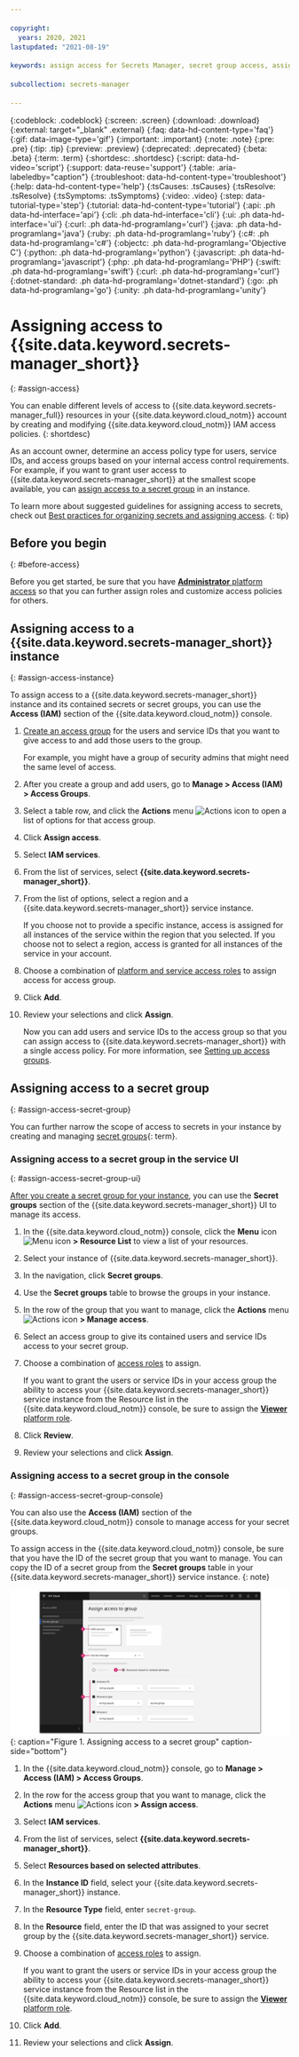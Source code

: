 ```yaml
---

copyright:
  years: 2020, 2021
lastupdated: "2021-08-19"

keywords: assign access for Secrets Manager, secret group access, assign access for all secrets, grant access, add users

subcollection: secrets-manager

---
```


{:codeblock: .codeblock}
{:screen: .screen}
{:download: .download}
{:external: target="_blank" .external}
{:faq: data-hd-content-type='faq'}
{:gif: data-image-type='gif'}
{:important: .important}
{:note: .note}
{:pre: .pre}
{:tip: .tip}
{:preview: .preview}
{:deprecated: .deprecated}
{:beta: .beta}
{:term: .term}
{:shortdesc: .shortdesc}
{:script: data-hd-video='script'}
{:support: data-reuse='support'}
{:table: .aria-labeledby="caption"}
{:troubleshoot: data-hd-content-type='troubleshoot'}
{:help: data-hd-content-type='help'}
{:tsCauses: .tsCauses}
{:tsResolve: .tsResolve}
{:tsSymptoms: .tsSymptoms}
{:video: .video}
{:step: data-tutorial-type='step'}
{:tutorial: data-hd-content-type='tutorial'}
{:api: .ph data-hd-interface='api'}
{:cli: .ph data-hd-interface='cli'}
{:ui: .ph data-hd-interface='ui'}
{:curl: .ph data-hd-programlang='curl'}
{:java: .ph data-hd-programlang='java'}
{:ruby: .ph data-hd-programlang='ruby'}
{:c#: .ph data-hd-programlang='c#'}
{:objectc: .ph data-hd-programlang='Objective C'}
{:python: .ph data-hd-programlang='python'}
{:javascript: .ph data-hd-programlang='javascript'}
{:php: .ph data-hd-programlang='PHP'}
{:swift: .ph data-hd-programlang='swift'}
{:curl: .ph data-hd-programlang='curl'}
{:dotnet-standard: .ph data-hd-programlang='dotnet-standard'}
{:go: .ph data-hd-programlang='go'}
{:unity: .ph data-hd-programlang='unity'}

# Assigning access to {{site.data.keyword.secrets-manager_short}}
{: #assign-access}

You can enable different levels of access to {{site.data.keyword.secrets-manager_full}} resources in your {{site.data.keyword.cloud_notm}} account by creating and modifying {{site.data.keyword.cloud_notm}} IAM access policies.
{: shortdesc}

As an account owner, determine an access policy type for users, service IDs, and access groups based on your internal access control requirements. For example, if you want to grant user access to {{site.data.keyword.secrets-manager_short}} at the smallest scope available, you can [assign access to a secret group](#assign-access-secret-group) in an instance.

To learn more about suggested guidelines for assigning access to secrets, check out [Best practices for organizing secrets and assigning access](/docs/secrets-manager?topic=secrets-manager-best-practices-organize-secrets).
{: tip}

## Before you begin
{: #before-access}

Before you get started, be sure that you have [**Administrator** platform access](/docs/account?topic=account-assign-access-resources#assign-new-access) so that you can further assign roles and customize access policies for others.

## Assigning access to a {{site.data.keyword.secrets-manager_short}} instance
{: #assign-access-instance}

To assign access to a {{site.data.keyword.secrets-manager_short}} instance and its contained secrets or secret groups, you can use the **Access (IAM)** section of the {{site.data.keyword.cloud_notm}} console.

1. [Create an access group](/docs/account?topic=account-groups#create_ag) for the users and service IDs that you want to give access to and add those users to the group.

    For example, you might have a group of security admins that might need the same level of access.
2. After you create a group and add users, go to **Manage > Access (IAM) > Access Groups**.
3. Select a table row, and click the **Actions** menu ![Actions icon](../icons/actions-icon-vertical.svg) to open a list of options for that access group.
4. Click **Assign access**.
5. Select **IAM services**.
6. From the list of services, select **{{site.data.keyword.secrets-manager_short}}**.
7. From the list of options, select a region and a {{site.data.keyword.secrets-manager_short}} service instance.

    If you choose not to provide a specific instance, access is assigned for all instances of the service within the region that you selected. If you choose not to select a region, access is granted for all instances of the service in your account.
8. Choose a combination of [platform and service access roles](/docs/secrets-manager?topic=secrets-manager-iam) to assign access for access group.
9. Click **Add**.
10. Review your selections and click **Assign**.

    Now you can add users and service IDs to the access group so that you can assign access to {{site.data.keyword.secrets-manager_short}} with a single access policy. For more information, see [Setting up access groups](/docs/account?topic=account-groups).

## Assigning access to a secret group
{: #assign-access-secret-group}

You can further narrow the scope of access to secrets in your instance by creating and managing [secret groups](#x9968962){: term}.

### Assigning access to a secret group in the service UI
{: #assign-access-secret-group-ui}

[After you create a secret group for your instance](/docs/secrets-manager?topic=secrets-manager-secret-groups#create-secret-groups), you can use the **Secret groups** section of the {{site.data.keyword.secrets-manager_short}} UI to manage its access.

1. In the {{site.data.keyword.cloud_notm}} console, click the **Menu** icon ![Menu icon](../icons/icon_hamburger.svg) **> Resource List** to view a list of your resources.
2. Select your instance of {{site.data.keyword.secrets-manager_short}}.
3. In the navigation, click **Secret groups**.
4. Use the **Secret groups** table to browse the groups in your instance.
5. In the row of the group that you want to manage, click the **Actions** menu ![Actions icon](../icons/actions-icon-vertical.svg) **> Manage access**.
6. Select an access group to give its contained users and service IDs access to your secret group.
7. Choose a combination of [access roles](/docs/secrets-manager?topic=secrets-manager-iam) to assign.

    If you want to grant the users or service IDs in your access group the ability to access your {{site.data.keyword.secrets-manager_short}} service instance from the Resource list in the {{site.data.keyword.cloud_notm}} console, be sure to assign the [**Viewer** platform role](/docs/secrets-manager?topic=secrets-manager-iam#iam-roles-actions).
8. Click **Review**.
9. Review your selections and click **Assign**.

### Assigning access to a secret group in the console
{: #assign-access-secret-group-console}

You can also use the **Access (IAM)** section of the {{site.data.keyword.cloud_notm}} console to manage access for your secret groups.

To assign access in the {{site.data.keyword.cloud_notm}} console, be sure that you have the ID of the secret group that you want to manage. You can copy the ID of a secret group from the **Secret groups** table in your {{site.data.keyword.secrets-manager_short}} service instance.
{: note}

![The figure shows a simplified IAM dashboard with numbered steps for assigning access to a Secrets Manager secret group. The steps are described in the following text.](images/assign-access-secret-group.svg){: caption="Figure 1. Assigning access to a secret group" caption-side="bottom"}

1. In the {{site.data.keyword.cloud_notm}} console, go to **Manage > Access (IAM) > Access Groups**.
2. In the row for the access group that you want to manage, click the **Actions** menu ![Actions icon](../icons/actions-icon-vertical.svg) **> Assign access**.
3. Select **IAM services**.
4. From the list of services, select **{{site.data.keyword.secrets-manager_short}}**.
5. Select **Resources based on selected attributes**.
6. In the **Instance ID** field, select your {{site.data.keyword.secrets-manager_short}} instance.
7. In the **Resource Type** field, enter `secret-group`.
8. In the **Resource** field, enter the ID that was assigned to your secret group by the {{site.data.keyword.secrets-manager_short}} service.
9. Choose a combination of [access roles](/docs/secrets-manager?topic=secrets-manager-iam) to assign.

    If you want to grant the users or service IDs in your access group the ability to access your {{site.data.keyword.secrets-manager_short}} service instance from the Resource list in the {{site.data.keyword.cloud_notm}} console, be sure to assign the [**Viewer** platform role](/docs/secrets-manager?topic=secrets-manager-iam#iam-roles-actions).
10. Click **Add**.
11. Review your selections and click **Assign**.

